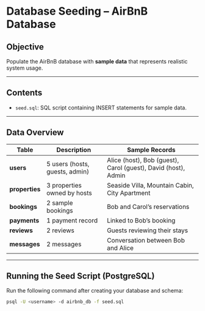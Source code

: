 # Database Seeding – AirBnB Database

## Objective
Populate the AirBnB database with **sample data** that represents realistic system usage.

---

## Contents
- `seed.sql`: SQL script containing INSERT statements for sample data.

---

## Data Overview

| Table | Description | Sample Records |
|--------|--------------|----------------|
| **users** | 5 users (hosts, guests, admin) | Alice (host), Bob (guest), Carol (guest), David (host), Admin |
| **properties** | 3 properties owned by hosts | Seaside Villa, Mountain Cabin, City Apartment |
| **bookings** | 2 sample bookings | Bob and Carol’s reservations |
| **payments** | 1 payment record | Linked to Bob’s booking |
| **reviews** | 2 reviews | Guests reviewing their stays |
| **messages** | 2 messages | Conversation between Bob and Alice |

---

## Running the Seed Script (PostgreSQL)
Run the following command after creating your database and schema:

```bash
psql -U <username> -d airbnb_db -f seed.sql
